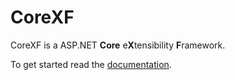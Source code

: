 # CoreXF
CoreXF is a ASP.NET **Core** e**X**tensibility **F**ramework. 

To get started read the [documentation](http://achristov.viewdocs.io/CoreXF/).
